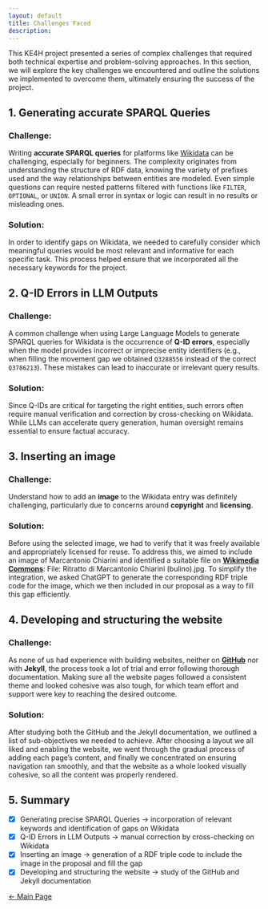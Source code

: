 ```yaml
---
layout: default
title: Challenges Faced 
description:
---
```


This KE4H project presented a series of complex challenges that required both technical expertise and problem-solving approaches. In this section, we will explore the key challenges we encountered and outline the solutions we implemented to overcome them, ultimately ensuring the success of the project. 

## 1. Generating accurate SPARQL Queries

### Challenge:
Writing **accurate SPARQL queries** for platforms like <a href="https://www.wikidata.org/wiki/Wikidata:Main_Page">Wikidata</a> can be challenging, especially for beginners. The complexity originates from understanding the structure of RDF data, knowing the variety of prefixes used and the way relationships between entities are modeled. Even simple questions can require nested patterns filtered with functions like <code class="language-plaintext highlighter-rouge">FILTER</code>, <code class="language-plaintext highlighter-rouge">OPTIONAL</code>, or <code class="language-plaintext highlighter-rouge">UNION</code>. A small error in syntax or logic can result in no results or misleading ones.

### Solution:
In order to identify gaps on Wikidata, we needed to carefully consider which meaningful queries would be most relevant and informative for each specific task. This process helped ensure that we incorporated all the necessary keywords for the project. 

## 2. Q-ID Errors in LLM Outputs

### Challenge:
A common challenge when using Large Language Models to generate SPARQL queries for Wikidata is the occurrence of **Q-ID errors**, especially when the model provides incorrect or imprecise entity identifiers (e.g., when filling the movement gap we obtained <code class="language-plaintext highlighter-rouge">Q3288556</code>  instead of the correct <code class="language-plaintext highlighter-rouge">Q3786213</code>). These mistakes can lead to inaccurate or irrelevant query results. 

### Solution:
Since Q-IDs are critical for targeting the right entities, such errors often require manual verification and correction by cross-checking on Wikidata. While LLMs can accelerate query generation, human oversight remains essential to ensure factual accuracy.

## 3. Inserting an image 

### Challenge:
Understand how to add an **image** to the Wikidata entry was definitely challenging, particularly due to concerns around **copyright** and **licensing**. 

### Solution:
Before using the selected image, we had to verify that it was freely available and appropriately licensed for reuse. To address this, we aimed to include an image of Marcantonio Chiarini and identified a suitable file on <a href="https://commons.wikimedia.org/wiki/Main_Page">**Wikimedia Commons**</a>: File: Ritratto di Marcantonio Chiarini (bulino).jpg. To simplify the integration, we asked ChatGPT to generate the corresponding RDF triple code for the image, which we then included in our proposal as a way to fill this gap efficiently. 

## 4. Developing and structuring the website 

### Challenge:
As none of us had experience with building websites, neither on <a href="https://github.com/">**GitHub**</a> nor with **Jekyll**, the process took a lot of trial and error following thorough documentation. Making sure all the website pages followed a consistent theme and looked cohesive was also tough, for which team effort and support were key to reaching the desired outcome. 

### Solution:
After studying both the GitHub and the Jekyll documentation, we outlined a list of sub-objectives we needed to achieve. After choosing a layout we all liked and enabling the website, we went through the gradual process of adding each page’s content, and finally we concentrated on ensuring navigation ran smoothly, and that the website as a whole looked visually cohesive, so all the content was properly rendered.

## 5. Summary 

- [x]  Generating precise SPARQL Queries → incorporation of relevant keywords and identification of gaps on Wikidata
- [x]  Q-ID Errors in LLM Outputs → manual correction by cross-checking on Wikidata
- [x]  Inserting an image → generation of a RDF triple code to include the image in the proposal and fill the gap
- [x]  Developing and structuring the website → study of the GitHub and Jekyll documentation

[← Main Page](./)
